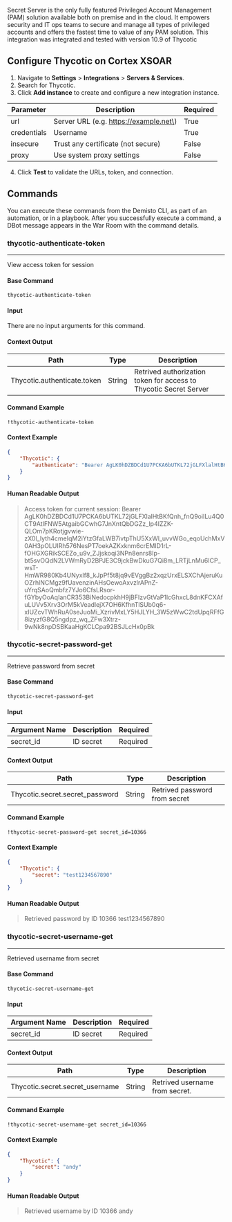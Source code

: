 Secret Server is the only fully featured Privileged Account Management (PAM) solution available both on premise and in the cloud. It empowers security and IT ops teams to secure and manage all types of privileged accounts and offers the fastest time to value of any PAM solution.
This integration was integrated and tested with version 10.9 of Thycotic
## Configure Thycotic on Cortex XSOAR

1. Navigate to **Settings** > **Integrations** > **Servers & Services**.
2. Search for Thycotic.
3. Click **Add instance** to create and configure a new integration instance.

| **Parameter** | **Description** | **Required** |
| --- | --- | --- |
| url | Server URL \(e.g. https://example.net\) | True |
| credentials | Username | True |
| insecure | Trust any certificate \(not secure\) | False |
| proxy | Use system proxy settings | False |

4. Click **Test** to validate the URLs, token, and connection.
## Commands
You can execute these commands from the Demisto CLI, as part of an automation, or in a playbook.
After you successfully execute a command, a DBot message appears in the War Room with the command details.
### thycotic-authenticate-token
***
View access token for session


#### Base Command

`thycotic-authenticate-token`
#### Input

There are no input arguments for this command.

#### Context Output

| **Path** | **Type** | **Description** |
| --- | --- | --- |
| Thycotic.authenticate.token | String | Retrived authorization token for access to Thycotic Secret Server | 


#### Command Example
```!thycotic-authenticate-token```

#### Context Example
```json
{
    "Thycotic": {
        "authenticate": "Bearer AgLK0hDZBDCd1U7PCKA6bUTKL72jGLFXlalHtBKfQnh_fnQ9oiILu4Q0CT9AtIFNW5AtgaibGCwhG7JnXntQbDGZz_lp4IZZK-QLOm7pKRotjgvwie-zX0l_Iyth4cmeIqM2iYtzGfaLWB7ivtpThU5XxWl_uvvWGo_eqoUchMxV0AH3pOLUIRh576NesPT7oekAZKxknm6crEMID1rL-fOHGXGRikSCEZo_u9v_ZJjskoqi3NPn8enrs8Ip-bt5svOQdN2LVWmRyD2BPJE3C9jckBwDkuG7Qi8m_LRTjLnMu6ICP_wsT-HmWR980Kb4UNyxlf8_kJpPf5t8jq9vEVggBz2xqzUrxELSXChAjeruKuOZrhlNCMgz9fUavenzinAHsOewoAxvzlrAPnZ-uYrqSAoQmbfz7YJo6CfsLRsor-fGYbyOoAqIanCR353BiNedocpkhH9jBFIzvGtVaP1lcGhxcL8dnKFCXAfuLUVv5Xrv3OrM5kVeadlejX7OH6KfhnTlSUb0q6-xIUZcvTWhRuA0seJuoMi_XzrivMxLY5HJLYH_3W5zWwC2tdUpqRFfG8izyzfG8Q5ngdpz_wq_ZFw3Xtrz-9wNk8npDSBKaaHgKCLCpa92BSJLcHx0pBk"
    }
}
```

#### Human Readable Output

>Access token for current session: Bearer AgLK0hDZBDCd1U7PCKA6bUTKL72jGLFXlalHtBKfQnh_fnQ9oiILu4Q0CT9AtIFNW5AtgaibGCwhG7JnXntQbDGZz_lp4IZZK-QLOm7pKRotjgvwie-zX0l_Iyth4cmeIqM2iYtzGfaLWB7ivtpThU5XxWl_uvvWGo_eqoUchMxV0AH3pOLUIRh576NesPT7oekAZKxknm6crEMID1rL-fOHGXGRikSCEZo_u9v_ZJjskoqi3NPn8enrs8Ip-bt5svOQdN2LVWmRyD2BPJE3C9jckBwDkuG7Qi8m_LRTjLnMu6ICP_wsT-HmWR980Kb4UNyxlf8_kJpPf5t8jq9vEVggBz2xqzUrxELSXChAjeruKuOZrhlNCMgz9fUavenzinAHsOewoAxvzlrAPnZ-uYrqSAoQmbfz7YJo6CfsLRsor-fGYbyOoAqIanCR353BiNedocpkhH9jBFIzvGtVaP1lcGhxcL8dnKFCXAfuLUVv5Xrv3OrM5kVeadlejX7OH6KfhnTlSUb0q6-xIUZcvTWhRuA0seJuoMi_XzrivMxLY5HJLYH_3W5zWwC2tdUpqRFfG8izyzfG8Q5ngdpz_wq_ZFw3Xtrz-9wNk8npDSBKaaHgKCLCpa92BSJLcHx0pBk

### thycotic-secret-password-get
***
Retrieve password from secret


#### Base Command

`thycotic-secret-password-get`
#### Input

| **Argument Name** | **Description** | **Required** |
| --- | --- | --- |
| secret_id | ID secret | Required | 


#### Context Output

| **Path** | **Type** | **Description** |
| --- | --- | --- |
| Thycotic.secret.secret_password | String | Retrived password from secret  | 


#### Command Example
```!thycotic-secret-password-get secret_id=10366```

#### Context Example
```json
{
    "Thycotic": {
        "secret": "test1234567890"
    }
}
```

#### Human Readable Output

>Retrieved password by ID 10366 test1234567890

### thycotic-secret-username-get
***
Retrieved username from secret


#### Base Command

`thycotic-secret-username-get`
#### Input

| **Argument Name** | **Description** | **Required** |
| --- | --- | --- |
| secret_id | ID secret | Required | 


#### Context Output

| **Path** | **Type** | **Description** |
| --- | --- | --- |
| Thycotic.secret.secret_username | String | Retrived username from secret. | 


#### Command Example
```!thycotic-secret-username-get secret_id=10366```

#### Context Example
```json
{
    "Thycotic": {
        "secret": "andy"
    }
}
```

#### Human Readable Output

>Retrieved username by ID 10366 andy

